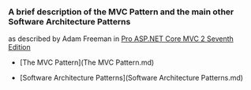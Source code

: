 ### A brief description of the MVC Pattern and the main other Software Architecture Patterns
as described by Adam Freeman in [Pro ASP.NET Core MVC 2 Seventh Edition](https://www.apress.com/gp/book/9781484231494)


* [The MVC Pattern](The MVC Pattern.md)

* [Software Architecture Patterns](Software Architecture Patterns.md)